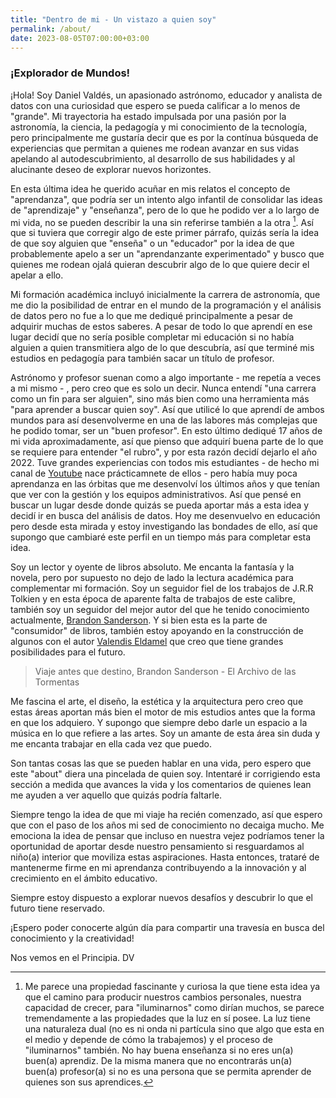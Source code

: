 ```yaml
---
title: "Dentro de mi - Un vistazo a quien soy"
permalink: /about/
date: 2023-08-05T07:00:00+03:00
---
```


### ¡Explorador de Mundos!

¡Hola! Soy Daniel Valdés, un apasionado astrónomo, educador y analista de datos con una curiosidad que espero se pueda calificar a lo menos de "grande". Mi trayectoria ha estado impulsada por una pasión por la astronomía, la ciencia, la pedagogía y mi conocimiento de la tecnología, pero principalmente me gustaría decir que es por la contínua búsqueda de experiencias que permitan a quienes me rodean avanzar en sus vidas apelando al autodescubrimiento, al desarrollo de sus habilidades y al alucinante deseo de explorar nuevos horizontes. 

En esta última idea he querido acuñar en mis relatos el concepto de "aprendanza", que podría ser un intento algo infantil de consolidar las ideas de "aprendizaje" y "enseñanza", pero de lo que he podido ver a lo largo de mi vida, no se pueden describir la una sin referirse también a la otra [^1]. Así que si tuviera que corregir algo de este primer párrafo, quizás sería la idea de que soy alguien que "enseña" o un "educador" por la idea de que probablemente apelo a ser un "aprendanzante experimentado" y busco que quienes me rodean ojalá quieran descubrir algo de lo que quiere decir el apelar a ello.

Mi formación académica incluyó inicialmente la carrera de astronomía, que me dio la posibilidad de entrar en el mundo de la programación y el análisis de datos pero no fue a lo que me dediqué principalmente a pesar de adquirir muchas de estos saberes. A pesar de todo lo que aprendí en ese lugar decidí que no sería posible completar mi educación si no había alguien a quien transmitiera algo de lo que descubría, así que terminé mis estudios en pedagogía para también sacar un título de profesor. 

Astrónomo y profesor suenan como a algo importante - me repetía a veces a mi mismo - , pero creo que es solo un decir. Nunca entendí "una carrera como un fin para ser alguien", sino más bien como una herramienta más "para aprender a buscar quien soy". Así que utilicé lo que aprendí de ambos mundos para así desenvolverme en una de las labores más complejas que he podido tomar, ser un "buen profesor". En esto último dediqué 17 años de mi vida aproximadamente, así que pienso que adquirí buena parte de lo que se requiere para entender "el rubro", y por esta razón decidí dejarlo el año 2022. Tuve grandes experiencias con todos mis estudiantes - de hecho mi canal de [Youtube](https://www.youtube.com/channel/UCE9a5RZRjCwvyFlg2ORG1HA) nace prácticamnete de ellos - pero había muy poca aprendanza en las órbitas que me desenvolví los últimos años y que tenían que ver con la gestión y los equipos administrativos. Así que pensé en buscar un lugar desde donde quizás se pueda aportar más a esta idea y decidí ir en busca del análisis de datos. Hoy me desenvuelvo en educación pero desde esta mirada y estoy investigando las bondades de ello, así que supongo que cambiaré este perfil en un tiempo más para completar esta idea.

Soy un lector y oyente de libros absoluto. Me encanta la fantasía y la novela, pero por supuesto no dejo de lado la lectura académica para complementar mi formación. Soy un seguidor fiel de los trabajos de J.R.R Tolkien y en esta época de aparente falta de trabajos de este calibre, también soy un seguidor del mejor autor del que he tenido conocimiento actualmente, [Brandon Sanderson](https://www.brandonsanderson.com/). Y si bien esta es la parte de "consumidor" de libros, también estoy apoyando en la construcción de algunos con el autor [Valendis Eldamel](https://www.wattpad.com/user/valendiseldamel) que creo que tiene grandes posibilidades para el futuro.

> Viaje antes que destino, Brandon Sanderson - El Archivo de las Tormentas

Me fascina el arte, el diseño, la estética y la arquitectura pero creo que estas áreas aportan más bien el motor de mis estudios antes que la forma en que los adquiero. Y supongo que siempre debo darle un espacio a la música en lo que refiere a las artes. Soy un amante de esta área sin duda y me encanta trabajar en ella cada vez que puedo. 

Son tantas cosas las que se pueden hablar en una vida, pero espero que este "about" diera una pincelada de quien soy. Intentaré ir corrigiendo esta sección a medida que avances la vida y los comentarios de quienes lean me ayuden a ver aquello que quizás podría faltarle. 


Siempre tengo la idea de que mi viaje ha recién comenzado, así que espero que con el paso de los años mi sed de conocimiento no decaiga mucho. Me emociona la idea de pensar que incluso en nuestra vejez podríamos tener la oportunidad de aportar desde nuestro pensamiento si resguardamos al niño(a) interior que moviliza estas aspiraciones. Hasta entonces, trataré de mantenerme firme en mi aprendanza contribuyendo a la innovación y al crecimiento en el ámbito educativo. 

Siempre estoy dispuesto a explorar nuevos desafíos y descubrir lo que el futuro tiene reservado.

¡Espero poder conocerte algún día para compartir una travesía en busca del conocimiento y la creatividad!

Nos vemos en el Principia.
DV


[^1]: Me parece una propiedad fascinante y curiosa la que tiene esta idea ya que el camino para producir nuestros cambios personales, nuestra capacidad de crecer, para "iluminarnos" como dirían muchos, se parece tremendamente a las propiedades que la luz en sí posee. La luz tiene una naturaleza dual (no es ni onda ni partícula sino que algo que esta en el medio y depende de cómo la trabajemos) y el proceso de "iluminarnos" también. No hay buena enseñanza si no eres un(a) buen(a) aprendiz. De la misma manera que no encontrarás un(a) buen(a) profesor(a) si no es una persona que se permita aprender de quienes son sus aprendices. 
